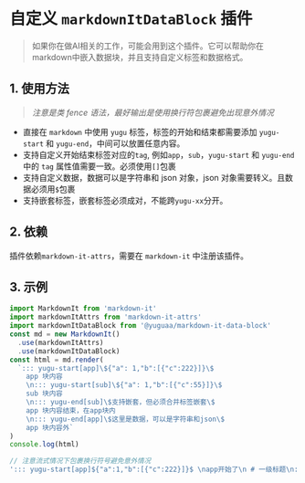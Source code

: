 # 自定义 `markdownItDataBlock` 插件

> 如果你在做AI相关的工作，可能会用到这个插件。它可以帮助你在markdown中嵌入数据块，并且支持自定义标签和数据格式。

## 1. 使用方法

> _注意是类 fence 语法，最好输出是使用换行符包裹避免出现意外情况_

- 直接在 `markdown` 中使用 `yugu` 标签，标签的开始和结束都需要添加 `yugu-start` 和 `yugu-end`，中间可以放置任意内容。
- 支持自定义开始结束标签对应的`tag`, 例如`app`，`sub`，`yugu-start` 和 `yugu-end` 中的 `tag` 属性值需要一致。必须使用`[]`包裹
- 支持自定义数据，数据可以是字符串和 json 对象，json 对象需要转义。且数据必须用`$`包裹
- 支持嵌套标签，嵌套标签必须成对，不能跨`yugu-xx`分开。

## 2. 依赖

插件依赖`markdown-it-attrs`，需要在 `markdown-it` 中注册该插件。

## 3. 示例

```js
import MarkdownIt from 'markdown-it'
import markdownItAttrs from 'markdown-it-attrs'
import markdownItDataBlock from '@yuguaa/markdown-it-data-block'
const md = new MarkdownIt()
  .use(markdownItAttrs)
  .use(markdownItDataBlock)
const html = md.render(
  `::: yugu-start[app]\${"a": 1,"b":[{"c":222}]}\$
    app 块内容
    \n::: yugu-start[sub]\${"a": 1,"b":[{"c":55}]}\$
    sub 块内容
    \n::: yugu-end[sub]\$支持嵌套，但必须合并标签嵌套\$
    app 块内容结束，在app块内
    \n::: yugu-end[app]\$这里是数据，可以是字符串和json\$
    app 块内容外`
)
console.log(html)

```

```javascript
// 注意流式情况下包裹换行符号避免意外情况
'::: yugu-start[app]${"a":1,"b":[{"c":222}]}$ \napp开始了\n # 一级标题\n::: yugu-start[sub]\n # 二级标签开始了\n::: yugu-end[sub]\n- [ ] 7:30-8:00 晨跑3公里\n- [ ] 每工作1小时起身拉伸/喝水\n\n\n # 二级标签结束了\n \n\n::: yugu-end[app]$这里是数据，可以是字符串和json$\n'
```
